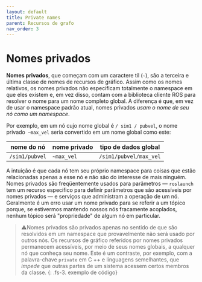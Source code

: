```yaml
---
layout: default
title: Private names
parent: Recursos de grafo
nav_order: 3
---
```


# Nomes privados

**Nomes privados**, que começam com um caractere til (`∼`), são a terceira e última classe de nomes de
recursos de gráfico. Assim como os nomes relativos, os nomes privados não especificam totalmente o namespace em
que eles existem e, em vez disso, contam com a biblioteca cliente ROS para resolver o nome para um nome completo
global. A diferença é que, em vez de usar o namespace padrão atual, nomes privados
*usam o nome de seu nó como um namespace*.

Por exemplo, em um nó cujo nome global é `/ sim1 / pubvel`, o nome privado` ∼max_vel`
seria convertido em um nome global como este:

| nome do nó  | nome privado    | tipo de dados global  |
| ------------- | ------------ | ------------------ |
| `/sim1/pubvel` | `∼max_vel`  | `/sim1/pubvel/max_vel` |

A intuição é que cada nó tem seu próprio namespace para coisas que estão relacionadas apenas
a esse nó e não são do interesse de mais ninguém. Nomes privados são freqüentemente usados para
parâmetros — `roslaunch` tem um recurso específico para definir parâmetros que são acessíveis
por nomes privados — e serviços que administram a operação de um nó. Geralmente é
um erro usar um nome privado para se referir a um tópico porque, se estivermos mantendo
nossos nós fracamente acoplados, nenhum tópico será "propriedade" de algum nó em particular.

> ⚠️Nomes privados são privados apenas no sentido de que são resolvidos em um namespace que provavelmente não será usado por outros nós. Os recursos de gráfico referidos por nomes privados permanecem acessíveis, por meio de seus nomes globais, a qualquer nó que conheça seu nome. Este é um contraste, por exemplo, com a palavra-chave `private` em C ++ e linguagens semelhantes, que *impede* que outras partes de um sistema acessem certos membros da classe.
{: .fs-3. exemplo de código}
